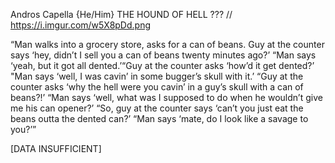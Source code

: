 Andros Capella {He/Him}
THE HOUND OF HELL
??? //
https://i.imgur.com/w5X8pDd.png

“Man walks into a grocery store, asks for a can of beans. Guy at the counter says ‘hey, didn’t I sell you a can of beans twenty minutes ago?’ “Man says ‘yeah, but it got all dented.’“Guy at the counter asks ‘how’d it get dented?’ "Man says ‘well, I was cavin’ in some bugger’s skull with it.’ “Guy at the counter asks ‘why the hell were you cavin’ in a guy’s skull with a can of beans?!’ “Man says ‘well, what was I supposed to do when he wouldn’t give me his can opener?’ “So, guy at the counter says ‘can’t you just eat the beans outta the dented can?’ “Man says ‘mate, do I look like a savage to you?’”

[DATA INSUFFICIENT]
